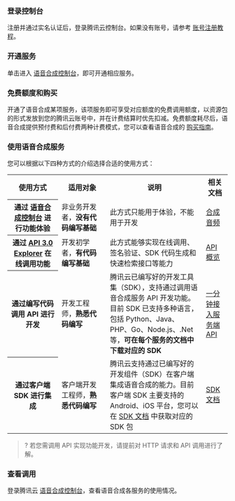 ### 登录控制台
注册并通过实名认证后，登录腾讯云控制台。如果没有账号，请参考 [账号注册教程](https://cloud.tencent.com/document/product/378/17985)。

### 开通服务
单击进入 [语音合成控制台](https://console.cloud.tencent.com/tts)，即可开通相应服务。    

### 免费额度和购买
开通了语音合成某项服务，该项服务即可享受对应额度的免费调用额度，以资源包的形式发放到您的腾讯云账号中，并在计费结算时优先扣减。免费额度耗尽后，语音合成提供预付费和后付费两种计费模式，您可以查看语音合成的 [购买指南](https://cloud.tencent.com/document/product/1073/34112)。

### 使用语音合成服务
您可以根据以下四种方式的介绍选择合适的使用方式：
<table>
<tr>
<th width="23%">使用方式</th>
<th width="22%">适用对象</th>
<th>说明</th>
<th>相关文档</th>
</tr>
<tr>
<th>通过 <a href="https://console.cloud.tencent.com/tts">语音合成控制台</a> 进行功能体验</th>
<td>非业务开发者，<b>没有代码编写基础</b></td>
<td>此方式只能用于体验，不能用于开发</td>
<td><a href="https://cloud.tencent.com/document/product/1073/56353">合成音频</a></td>
</tr>
<tr>
<th>通过 <a href="https://console.cloud.tencent.com/api/explorer?Product=tts&Version=2019-08-23&Action=TextToVoice&SignVersion=">API 3.0 Explorer</a> 在线调用功能</th>
<td>开发初学者，<b>有代码编写基础</b></td>
<td>此方式能够实现在线调用、签名验证、SDK 代码生成和快速检索接口等能力</td>
<td><a href="https://cloud.tencent.com/document/product/1073/37986">API 概览</a></td>
</tr>
<tr>
<th>通过编写代码调用 API 进行开发</th>
<td>开发工程师，<b>熟悉代码编写</b></td>
<td>腾讯云已编写好的开发工具集（SDK），支持通过调用语音合成服务 API 开发功能。目前 SDK 已支持多种语言，包括 Python、Java、PHP、Go、Node.js、.Net 等，<b>可在每个服务的文档中下载对应的 SDK</b></td>
<td><a href="https://cloud.tencent.com/document/product/1073/56640">一分钟接入服务端 API</a></td>
</tr>
<tr>
<th>通过客户端 SDK 进行集成</th>
<td>客户端开发工程师，<b>熟悉代码编写</b></td>
<td>腾讯云支持通过已编写好的开发组件（SDK）在客户端集成语音合成的能力。目前客户端 SDK 主要支持的 Android、iOS 平台，您可以在 <a href="https://cloud.tencent.com/document/product/1073/37928"> SDK 文档</a> 中获取对应的 SDK 包</td>
<td><a href="https://cloud.tencent.com/document/product/1073/37928">SDK 文档</a></td>
</td>
</tr>
</table>

>? 若您需调用 API 实现功能开发，请提前对 HTTP 请求和 API 调用进行了解。

### 查看调用
登录腾讯云 [语音合成控制台](https://console.cloud.tencent.com/tts)，查看语音合成各服务的使用情况。

